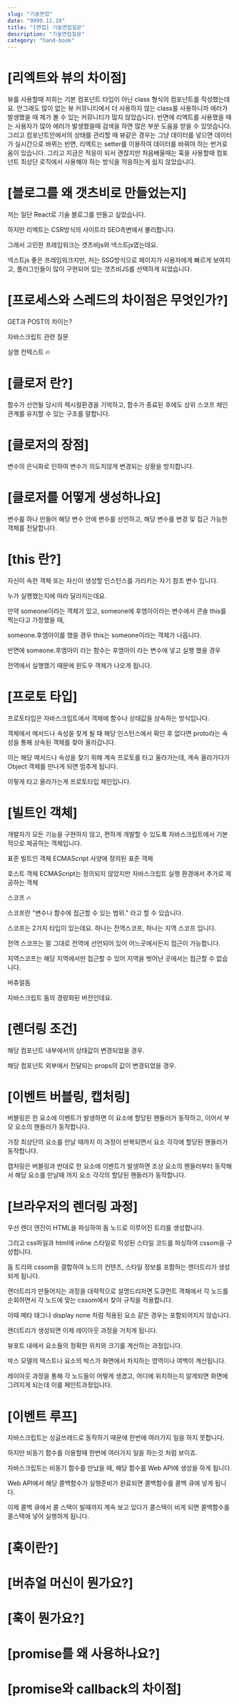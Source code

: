 ```yaml
---
slug: "기술면접"
date: "9999.11.19"
title: "[면접] 기술면접질문"
description: "기술면접질문"
category: "hand-book"
---
```


# [리엑트와 뷰의 차이점]

뷰를 사용할때 저희는 기본 컴포넌트 타입이 아닌 class 형식의 컴포넌트를 작성했는데요.
안그래도 많이 없는 뷰 커뮤니티에서 더 사용하지 않는 class를 사용하니까 에러가 발생했을 때 제가 볼 수 있는 커뮤니티가 많지 않았습니다.
반면에 리엑트를 사용했을 때는 사용자가 많아 에러가 발생했을때 검색을 하면 많은 부분 도움을 받을 수 있엇습니다.
그리고 컴포넌트안에서의 상태를 관리할 때 뷰같은 경우는 그냥 데이터를 넣으면 데이터가 실시간으로 바뀌는 반면,
리엑트는 setter를 이용하여 데이터를 바꿔야 하는 번거로움이 있습니다.
그리고 지금은 적응이 되서 괜찮지만 처음배울때는 훅을 사용할때 컴포넌트 최상단 로직에서 사용해야 하는 방식을 적응하는게 쉽지 않았습니다.

# [블로그를 왜 갯츠비로 만들었는지]

저는 일단 React로 기술 블로그를 만들고 싶었습니다.

하지만 리엑트는 CSR방식의 사이트라 SEO측변에서 불리합니다.

그래서 고민한 프레임워크는 갯츠비js와 넥스트js였는데요.

넥스트js 좋은 프레임워크지만, 저는 SSG방식으로 페이지가 사용자에게 빠르게 보여지고, 플러그인들이 많이 구현되어 있는 갯츠비JS를 선택하게 되었습니다.

# [프로세스와 스레드의 차이점은 무엇인가?]

GET과 POST의 차이는?

자바스크립트 관련 질문

실행 컨텍스트 🔥

# [클로저 란?]

함수가 선언될 당시의 렉시컬환경을 기억하고, 함수가 종료된 후에도 상위 스코프 체인 관계를 유지할 수 있는 구조를 말합니다.

# [클로저의 장점]

변수의 은닉화로 인하여 변수가 의도치않게 변경되는 상황을 방지합니다.

# [클로저를 어떻게 생성하나요]

변수를 하나 만들어 해당 변수 안에 변수를 선언하고, 해당 변수를 변경 및 접근 가능한 객체를 전달합니다.

# [this 란?]

자신이 속한 객체 또는 자신이 생성할 인스턴스를 가리키는 자기 참조 변수 입니다.

누가 실행했는지에 따라 달라지는데요.

만약 someone이라는 객체가 있고, someone에 후엠아이라는 변수에서 콘솔 this를 찍는다고 가정했을 때,

someone.후엠아이를 했을 경우 this는 someone이라는 객체가 나옵니다.

반면에 someone.후엠아이 라는 함수는 후엠아이 라는 변수에 넣고 실행 했을 경우

전역에서 실행했기 때문에 윈도우 객체가 나오게 됩니다.

# [프로토 타입]

프로토타입은 자바스크립트에서 객체에 함수나 상태값을 상속하는 방식입니다.

객체에서 메서드나 속성을 찾게 될 때 해당 인스턴스에서 확인 후 없다면 proto라는 속성을 통해 상속된 객체를 찾아 올라갑니다.

이는 해당 메서드나 속성을 찾기 위해 계속 프로토를 타고 올라가는데, 계속 올라가다가 Object 객체를 만나게 되면 멈추게 됩니다.

이렇게 타고 올라가는게 프로토타입 체인입니다.

# [빌트인 객체]

개발자가 모든 기능을 구현하지 않고, 편하게 개발할 수 있도록 자바스크립트에서 기본적으로 제공하는 객체입니다.

표준 빌트인 객체
ECMAScript 사양에 정의된 표준 객체

호스트 객체
ECMAScript는 정의되지 않았지만 자바스크립트 실행 환경에서 추가로 제공하는 객체

스코프 🔥

스코프란 "변수나 함수에 접근할 수 있는 범위." 라고 할 수 있습니다.

스코프는 2가지 타입이 있는데요. 하나는 전역스코프, 하나는 지역 스코프 입니다.

전역 스코프는 말 그대로 전역에 선언되어 있어 어느곳에서든지 접근이 가능합니다.

지역스코프는 해당 지역에서만 접근할 수 있어 지역을 벗어난 곳에서는 접근할 수 없습니다.

버츄얼돔

자바스크립트 돔의 경량화된 버전인데요.

# [렌더링 조건]

해당 컴포넌트 내부에서의 상태값이 변경되었을 경우.

해당 컴포넌트 외부에서 전달되는 props의 값이 변경되었을 경우.

# [이벤트 버블링, 캡처링]

버블링은 한 요소에 이벤트가 발생하면 이 요소에 할당된 핸들러가 동작하고, 이어서 부모 요소의 핸들러가 동작합니다.

가장 최상단의 요소를 만날 때까지 이 과정이 반복되면서 요소 각각에 할당된 핸들러가 동작합니다.

캡처링은 버블링과 반대로 한 요소에 이벤트가 발생하면 조상 요소의 핸들러부터 동작해서 해당 요소를 만날때 까지 요소 각각의 할당된 핸들러가 동작합니다.

# [브라우저의 렌더링 과정]

우선 렌더 엔진이 HTML을 파싱하여 돔 노드로 이루어진 트리를 생성합니다.

그리고 css파일과 html에 inline 스타일로 작성된 스타일 코드를 파싱하여 cssom을 구성합니다.

돔 트리와 cssom을 결합하여 노드의 컨텐츠, 스타일 정보를 포함하는 렌더트리가 생성되게 됩니다.

랜더트리가 만들어지는 과정을 대략적으로 설명드리자면 도큐먼트 객체에서 각 노드를 순회하면서 각 노드에 맞는 cssom에서 찾아 규칙을 적용합니다.

이때 메타 태그나 display none 처럼 적용된 요소 같은 경우는 포함되어지지 않습니다.

렌더트리가 생성되면 이제 레이아웃 과정을 거치게 됩니다.

뷰포트 내에서 요소들의 정확한 위치와 크기를 계산하는 과정입니다.

박스 모델의 텍스트나 요소의 박스가 화면에서 차지하는 영역이나 여백이 계산됩니다.

레이아웃 과정을 통해 각 노드들이 어떻게 생겼고, 어디에 위치하는지 알게되면 화면에 그려지게 되는데 이를 페인트과정입니다.

# [이벤트 루프]

자바스크립트는 싱글쓰레드로 동작하기 때문에 한번에 여러가지 일을 하지 못합니다.

하지만 비동기 함수를 이용할때 한번에 여러가지 일을 하는것 처럼 보이죠.

자바스크립트는 비동기 함수를 만났을 때, 해당 함수를 Web API에 생성을 하게 됩니다.

Web API에서 해당 콜백함수가 실행준비가 완료되면 콜백함수를 콜백 큐에 넣게 됩니다.

이제 콜백 큐에서 콜 스택이 빌때까지 계속 보고 있다가 콜스택이 비게 되면 콜백함수를 콜스택에 넣어 실행하게 됩니다.

# [훅이란?]

# [버츄얼 머신이 뭔가요?]

# [훅이 뭔가요?]

# [promise를 왜 사용하나요?]

# [promise와 callback의 차이점]
